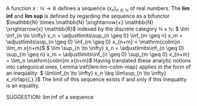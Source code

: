 A function $x : \mathbb{N} \to \mathbb{R}$ defines a sequence $(x_n)_{n \in \mathbb{N}}$ of real numbers. The **lim inf** and **lim sup** is defined by regarding the sequence as a bifunctor $\mathbb{N} \times \mathbb{N} \xrightarrow{+} \mathbb{N} \xrightarrow{x} \mathbb{R}$ indexed by the discrete category $\mathbb{N} \times \mathbb{N}$:
$ \lim \inf_{n \to \infty} x_n = \adjustlimits\sup_{n \geq 0} \inf_{m \geq n} x_m = \adjustlimits\sup_{n \geq 0} \inf_{m \geq 0} x_{n+m} = \mathrm{colim}_n \lim_m x_{n+m}$
$ \lim \sup_{n \to \infty} x_n = \adjustlimits\inf_{n \geq 0} \sup_{m \geq n} x_m = \adjustlimits\inf_{n \geq 0} \sup_{m \geq 0} x_{n+m} = \lim_n \mathrm{colim}_m x_{n+m}$
Having translated these analytic notions into categorical ones, Lemma \ref{lem:lim-colim-map} applies in the form of an inequality:
$ \lim\inf_{n \to \infty} x_n \leq \lim\sup_{n \to \infty} x_n\rlap{{\,}.}$
 The  limit of this sequence exists if and only if this inequality is an equality.


SUGGESTION: lim inf of a sequence